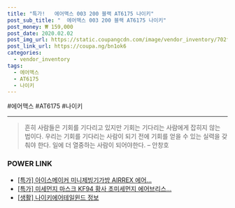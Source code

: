 ```yaml
--- 
title: "특가!   에어맥스 003 200 블랙 AT6175 나이키" 
post_sub_title: "  에어맥스 003 200 블랙 AT6175 나이키" 
post_money: ₩ 159,000 
post_date: 2020.02.02 
post_img_url: https://static.coupangcdn.com/image/vendor_inventory/702f/de117285ca82786f695f9dbe180b4bd1925ae416dd06f78218fe429f7895.jpg 
post_link_url: https://coupa.ng/bn1ok6 
categories: 
  - vendor_inventory 
tags: 
  - 에어맥스 
  - AT6175 
  - 나이키 
--- 
```

  #에어맥스 #AT6175 #나이키 
<hr> 

> 흔히 사람들은 기회를 기다리고 있지만 기회는 기다리는 사람에게 잡히지 않는 법이다. 우리는 기회를 기다리는 사람이 되기 전에 기회를 얻을 수 있는 실력을 갖춰야 한다. 일에 더 열중하는 사람이 되어야한다. – 안창호 


### POWER LINK

* <a href="https://blog.naver.com/santokki14/221790429551" target="_blank">[특가] 아이스메이커 미니제빙기가방 AIRREX 에어...</a>
* <a href="https://blog.naver.com/sakai111/221794747290" target="_blank">[특가] 미세먼지 마스크 KF94 황사 초미세먼지 에어브리스...</a>
* <a href="https://blog.naver.com/fasyy4321/221763758578" target="_blank"> [생활] 나이키에어테일윈드 정보 </a>
